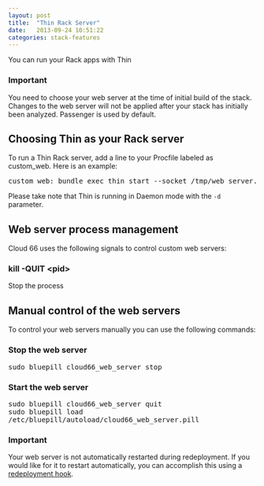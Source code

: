 ```yaml
---
layout: post
title:  "Thin Rack Server"
date:   2013-09-24 10:51:22
categories: stack-features
---
```


<p class="lead">You can run your Rack apps with Thin</p>

<div class="notice">
	<h3>Important</h3>
	<p>You need to choose your web server at the time of initial build of the stack. Changes to the web server will not be applied after your stack has initially been analyzed. Passenger is used by default.</p>
</div>

## Choosing Thin as your Rack server
To run a Thin Rack server, add a line to your Procfile labeled as custom_web. Here is an example:

<pre class='terminal-commands'>
custom_web: bundle exec thin start --socket /tmp/web_server.sock --pid /tmp/web_server.pid -e $RACK_ENV -d
</pre>
Please take note that Thin is running in Daemon mode with the `-d` parameter.

## Web server process management
Cloud 66 uses the following signals to control custom web servers:

### kill -QUIT &#60;pid&#62;
Stop the process

## Manual control of the web servers
To control your web servers manually you can use the following commands:

### Stop the web server
<p>
<kbd>
	sudo bluepill cloud66_web_server stop
</kbd>
</p>

### Start the web server
<p>
<kbd>
	sudo bluepill cloud66_web_server quit
</kbd><br/>
<kbd>
	sudo bluepill load /etc/bluepill/autoload/cloud66_web_server.pill
</kbd>
</p>

<div class="notice">
	<h3>Important</h3>
	<p>Your web server is not automatically restarted during redeployment. If you would like for it to restart automatically, you can accomplish this using a <a href='/help/redeployment_hook'>redeployment hook</a>.</p>
</div>